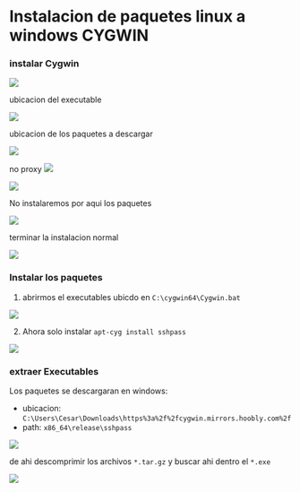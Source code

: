 # Instalacion de paquetes linux a windows CYGWIN

### instalar Cygwin

![](https://i.imgur.com/6pT9zfp.png) 

ubicacion del executable

![](https://i.imgur.com/QueG7ha.png) 

ubicacion de los paquetes a descargar

![](https://i.imgur.com/KKiYYV2.png) 

no proxy
![](https://i.imgur.com/GZNVo41.png) 

![](https://i.imgur.com/10b78Lu.png) 

No instalaremos por aqui los paquetes

![](https://i.imgur.com/Cwcln1G.png) 

terminar la instalacion normal

![](https://i.imgur.com/PQRb5A4.png) 


### Instalar los paquetes

1. abrirmos el executables ubicdo en `C:\cygwin64\Cygwin.bat`

![](https://i.imgur.com/rEmQoBA.png) 

2. Ahora solo instalar `apt-cyg install sshpass`

![](https://i.imgur.com/c48Za9L.png) 

### extraer Executables
Los paquetes se descargaran en windows:

- ubicacion: `C:\Users\Cesar\Downloads\https%3a%2f%2fcygwin.mirrors.hoobly.com%2f`
- path: `x86_64\release\sshpass`

![](https://i.imgur.com/s0x4Qf8.png) 

de ahi descomprimir los archivos `*.tar.gz` y buscar ahi dentro el `*.exe`

![](https://i.imgur.com/YpC0QAD.png) 



